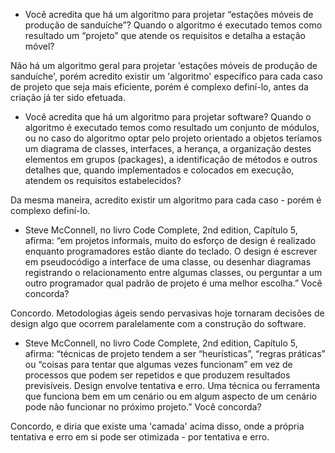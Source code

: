 * Você acredita que há um algoritmo para projetar “estações móveis de produção de sanduíche”? Quando o algoritmo é executado temos como resultado um “projeto” que atende os requisitos e detalha a estação móvel?

Não há um algoritmo geral para projetar 'estações móveis de produção de sanduíche', porém acredito existir um 'algoritmo' específico para cada caso de projeto que seja mais eficiente, porém é complexo definí-lo, antes da criação já ter sido efetuada.

* Você acredita que há um algoritmo para projetar software? Quando o algoritmo é executado temos como resultado um conjunto de módulos, ou no caso do algoritmo optar pelo projeto orientado a objetos teríamos um diagrama de classes, interfaces, a herança, a organização destes elementos em grupos (packages), a identificação de métodos e outros detalhes que, quando implementados e colocados em execução, atendem os requisitos estabelecidos?

Da mesma maneira, acredito existir um algoritmo para cada caso - porém é complexo definí-lo.

* Steve McConnell, no livro Code Complete, 2nd edition, Capítulo 5, afirma: “em projetos informais, muito do esforço de design é realizado enquanto programadores estão diante do teclado. O design é escrever em pseudocódigo a interface de uma classe, ou desenhar diagramas registrando o relacionamento entre algumas classes, ou perguntar a um outro programador qual padrão de projeto é uma melhor escolha.” Você concorda?

Concordo. Metodologias ágeis sendo pervasivas hoje tornaram decisões de design algo que ocorrem paralelamente com a construção do software.

* Steve McConnell, no livro Code Complete, 2nd edition, Capítulo 5, afirma: “técnicas de projeto tendem a ser “heurísticas”, “regras práticas” ou “coisas para tentar que algumas vezes funcionam” em vez de processos que podem ser repetidos e que produzem resultados previsíveis. Design envolve tentativa e erro. Uma técnica ou ferramenta que funciona bem em um cenário ou em algum aspecto de um cenário pode não funcionar no próximo projeto.” Você concorda?

Concordo, e diria que existe uma 'camada' acima disso, onde a própria tentativa e erro em si pode ser otimizada - por tentativa e erro.